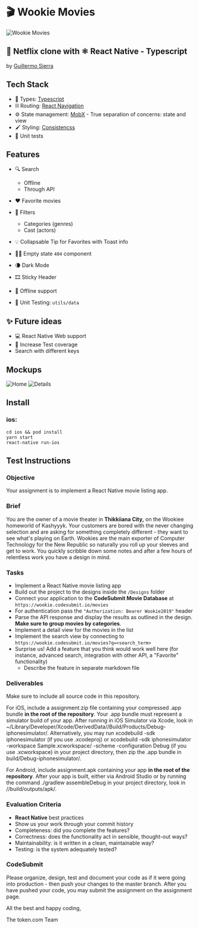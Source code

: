 # 🎬 Wookie Movies

![Wookie Movies](./Designs/mockup.png)

## 🍿 Netflix clone with ⚛️ React Native - Typescript

by [Guillermo Sierra](https://dgfolio.com/)

## Tech Stack

- 🎨 Types: [Typescript](https://www.typescriptlang.org/)
- ⛓ Routing: [React Navigation](https://reactnavigation.org/)
- ⚙ ️State management: [MobX](https://mobx.js.org/) - True separation of concerns: state and view
- 🖌 Styling: [Consistencss](https://consistencss.now.sh/)
- 🧪 Unit tests

## Features

- 🔍 Search  
    - Offline 
    - Through API
  
- ❤️ Favorite movies 

- 🔬 Filters
    - Categories (genres)
    - Cast (actors)
  

- 💡 Collapsable Tip for Favorites with Toast info
- 🙅‍♂️ Empty state `404` component
- 🌘 Dark Mode
- 🎞 Sticky Header
- 📡 Offline support
- 🧪 Unit Testing: `utils/data`

## ✨ Future ideas
- 💻 React Native Web support
- 🧪 Increase Test coverage
- Search with different keys

## Mockups
![Home](./Designs/Home.png)
![Details](./Designs/Detail.png)

## Install

### ios:

```
cd ios && pod install
yarn start
react-native run-ios
```

## Test Instructions

### Objective

Your assignment is to implement a React Native movie listing app.

### Brief

You are the owner of a movie theater in **Thikkiiana City,** on the Wookiee homeworld of Kashyyyk. Your customers are bored with the never changing selection and are asking for something completely different - they want to see what's playing on Earth. Wookies are the main exporter of Computer Technology for the New Republic so naturally you roll up your sleeves and get to work. You quickly scribble down some notes and after a few hours of relentless work you have a design in mind.

### Tasks

-   Implement a React Native movie listing app
-   Build out the project to the designs inside the `/Designs` folder
-   Connect your application to the **CodeSubmit Movie Database** at `https://wookie.codesubmit.io/movies`
-   For authentication pass the `"Authorization: Bearer Wookie2019"` header
-   Parse the API response and display the results as outlined in the design. **Make sure to group movies by categories**.
-   Implement a detail view for the movies in the list
-   Implement the search view by connecting to `https://wookie.codesubmit.io/movies?q=<search_term>`
-   Surprise us! Add a feature that you think would work well here (for instance, advanced search, integration with other API, a "Favorite" functionality)
    -   Describe the feature in separate markdown file

### Deliverables

Make sure to include all source code in this repository.

For iOS, include a assignment.zip file containing your compressed .app bundle **in the root of the repository**.
Your .app bundle must represent a simulator build of your app. After running in iOS Simulator via Xcode, look in ~/Library/Developer/Xcode/DerivedData/<project-name>/Build/Products/Debug-iphonesimulator/.
Alternatively, you may run xcodebuild -sdk iphonesimulator (if you use .xcodeproj) or xcodebuild -sdk iphonesimulator -workspace Sample.xcworkspace/ -scheme <your-scheme> -configuration Debug (if you use .xcworkspace) in your project directory, then zip the .app bundle in build/Debug-iphonesimulator/.

For Android, include assignment.apk containing your app **in the root of the repository**.
After your app is built, either via Android Studio or by running the command ./gradlew assembleDebug in your project directory, look in <project-name>/<module-name>/build/outputs/apk/.

### Evaluation Criteria

-   **React Native** best practices
-   Show us your work through your commit history
-   Completeness: did you complete the features?
-   Correctness: does the functionality act in sensible, thought-out ways?
-   Maintainability: is it written in a clean, maintainable way?
-   Testing: is the system adequately tested?

### CodeSubmit

Please organize, design, test and document your code as if it were
going into production - then push your changes to the master branch. After you have pushed your code, you may submit the assignment on the assignment page.

All the best and happy coding,

The token.com Team
